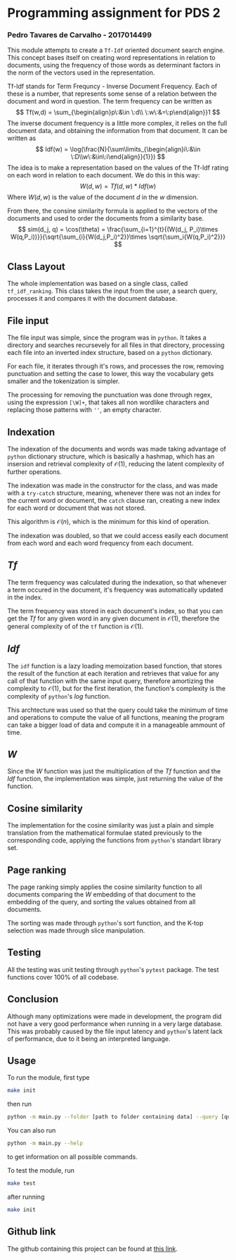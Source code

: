 Programming assignment for PDS 2
=======

### Pedro Tavares de Carvalho - 2017014499

This module attempts to create a `Tf-Idf` oriented document search engine. This concept bases itself on creating word representations in relation to documents, using the frequency of those words as determinant factors in the norm of the vectors used in the representation.

Tf-Idf stands for Term Frequncy - Inverse Document Frequency. Each of these is a number, that represents some sense of a relation between the document and word in question. The term frequency can be written as
$$
Tf(w,d) = \sum_{\begin{align}p\:&\in \:d\\ \:w\:&=\:p\end{align}}1
$$
The inverse document frequency is a little more complex, it relies on the full document data, and obtaining the information from that document. It can be written as
$$
Idf(w) = \log(\frac{N}{\sum\limits_{\begin{align}i\:&\in \:D\\w\:&\in\:i\end{align}}{1}})
$$
The idea is to make a representation based on the values of the Tf-Idf rating on each word in relation to each document. We do this in this way:
$$
W(d,w)=Tf(d,w)*Idf(w)
$$
Where $W(d,w)$ is the value of the document $d$ in the $w$ dimension.

From there, the consine similarity formula is applied to the vectors of the documents and used to order the documents from a similarity base.
$$
sim(d_j, q) = \cos(\theta) = \frac{\sum_{i=1}^{t}{(W(d_j, P_i)\times W(q,P_i))}}{\sqrt{\sum_{i}{W(d_j,P_i)^2}}\times \sqrt{\sum_i{W(q,P_i)^2}}}
$$

## Class Layout

The whole implementation was based on a single class, called `tf_idf_ranking`. This class takes the input from the user, a search query, processes it and compares it with the document database.

## File input

The file input was simple, since the program was in `python`. It takes a directory and searches recursevely for all files in that directory, processing each file into an inverted index structure, based on a `python` dictionary.

For each file, it iterates through it's rows, and processes the row, removing punctuation and setting the case to lower, this way the vocabulary gets smaller and the tokenization is simpler.

The processing for removing the punctuation was done through regex, using the expression `[\W]+`, that takes all non wordlike characters and replacing those patterns with `''`, an empty character.

## Indexation

The indexation of the documents and words was made taking advantage of `python` dictionary structure, which is basically a hashmap, which has an insersion and retrieval complexity of $\mathcal{O}(1)$, reducing the latent complexity of further operations.

The indexation was made in the constructor for the class, and was made with a `try-catch` structure, meaning, whenever there was not an index for the current word or document, the `catch` clause ran, creating a new index for each word or document that was not stored.

This algorithm is $\mathcal{O}(n)$, which is the minimum for this kind of operation.

The indexation was doubled, so that we could access easily each document from each word and each word frequency from each document.

## $Tf$

The term frequency was calculated during the indexation, so that whenever a term occured in the document, it's frequency was automatically updated in the index.  

The term frequency was stored in each document's index, so that you can get the $Tf$ for any given word in any given document in $\mathcal{O}(1)$, therefore the general complexity of of the `tf` function is $\mathcal{O}(1)$.

## $Idf$

The `idf` function is a lazy loading memoization based function, that stores the result of the function at each iteration and retrieves that value for any call of that function with the same input query, therefore amortizing the complexity to $\mathcal{O}(1)$, but for the first iteration, the function's complexity is the complexity of `python`'s $log$ function.

This archtecture was used so that the query could take the minimum of time and operations to compute the value of all functions, meaning the program can take a bigger load of data and compute it in a manageable ammount of time.

## $W$

Since the $W$ function was just the multiplication of the $Tf$ function and the $Idf$ function, the implementation was simple, just returning the value of the function.

## Cosine similarity

The implementation for the cosine similarity was just a plain and simple translation from the mathematical formulae stated previously to the corresponding code, applying the functions from `python`'s standart library set.

## Page ranking

The page ranking simply applies the cosine similarity function to all documents comparing the $W$ embedding of that document to the embedding of the query, and sorting the values obtained from all documents.

The sorting was made through `python`'s sort function, and the K-top selection was made through slice manipulation.

## Testing

All the testing was unit testing through `python`'s `pytest` package. The test functions cover 100% of all codebase.

## Conclusion

Although many optimizations were made in development, the program did not have a very good performance when running in a very large database. This was probably caused by the file input latency and `python`'s latent lack of performance, due to it being an interpreted language.

## Usage

To run the module, first type

```bash
make init
```

then run

```bash
python -m main.py --folder [path to folder containing data] --query [query to run]
```

You can also run 

```bash
python -m main.py --help
```

to get information on all possible commands.

To test the module, run

```bash
make test
```

after running

```bash
make init
```

## Github link

The github containing this project can be found at [this link](https://github.com/ptcar2009/search_engine).









 